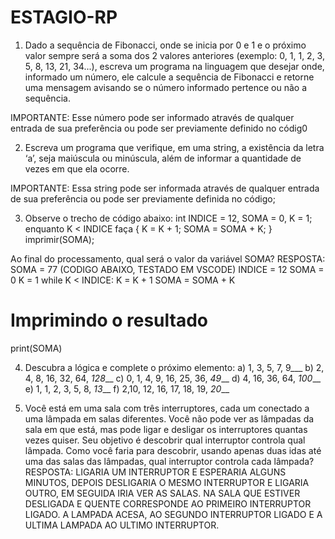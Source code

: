 # ESTAGIO-RP
1) Dado a sequência de Fibonacci, onde se inicia por 0 e 1 e o próximo valor sempre será a soma dos 2 valores anteriores (exemplo: 0, 1, 1, 2, 3, 5, 8, 13, 21, 34...), escreva um programa na linguagem que desejar onde, informado um número, ele calcule a sequência de Fibonacci e retorne uma mensagem avisando se o número informado pertence ou não a sequência.

IMPORTANTE: Esse número pode ser informado através de qualquer entrada de sua preferência ou pode ser previamente definido no códig0

2) Escreva um programa que verifique, em uma string, a existência da letra ‘a’, seja maiúscula ou minúscula, além de informar a quantidade de vezes em que ela ocorre.

IMPORTANTE: Essa string pode ser informada através de qualquer entrada de sua preferência ou pode ser previamente definida no código;
         
3) Observe o trecho de código abaixo: int INDICE = 12, SOMA = 0, K = 1; enquanto K < INDICE faça { K = K + 1; SOMA = SOMA + K; } imprimir(SOMA);
     
Ao final do processamento, qual será o valor da variável SOMA?
              RESPOSTA: SOMA = 77   (CODIGO ABAIXO, TESTADO EM VSCODE)
INDICE = 12
SOMA = 0
K = 1
while K < INDICE:
    K = K + 1
    SOMA = SOMA + K

# Imprimindo o resultado
print(SOMA)


4) Descubra a lógica e complete o próximo elemento:
a) 1, 3, 5, 7, 9___
b) 2, 4, 8, 16, 32, 64, _128___
c) 0, 1, 4, 9, 16, 25, 36, _49___
d) 4, 16, 36, 64, _100___
e) 1, 1, 2, 3, 5, 8, _13___
f) 2,10, 12, 16, 17, 18, 19, _20___



5) Você está em uma sala com três interruptores, cada um conectado a uma lâmpada em salas diferentes. Você não pode ver as lâmpadas da sala em que está, mas pode ligar e desligar os interruptores quantas vezes quiser. Seu objetivo é descobrir qual interruptor controla qual lâmpada. Como você faria para descobrir, usando apenas duas idas até uma das salas das lâmpadas, qual interruptor controla cada lâmpada?
              RESPOSTA:  LIGARIA UM INTERRUPTOR E ESPERARIA ALGUNS MINUTOS, DEPOIS DESLIGARIA O MESMO INTERRUPTOR E LIGARIA OUTRO, EM SEGUIDA IRIA VER AS SALAS. NA SALA QUE ESTIVER DESLIGADA E QUENTE CORRESPONDE AO PRIMEIRO INTERRUPTOR LIGADO. A LAMPADA ACESA, AO SEGUNDO INTERRUPTOR LIGADO E A ULTIMA LAMPADA AO ULTIMO INTERRUPTOR.
   
